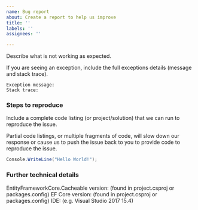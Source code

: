 ```yaml
---
name: Bug report
about: Create a report to help us improve
title: ''
labels: ''
assignees: ''

---
```


Describe what is not working as expected.

If you are seeing an exception, include the full exceptions details (message and stack trace).

```
Exception message:
Stack trace:
```

### Steps to reproduce
Include a complete code listing (or project/solution) that we can run to reproduce the issue.

Partial code listings, or multiple fragments of code, will slow down our response or cause us to push the issue back to you to provide code to reproduce the issue.

```c#
Console.WriteLine("Hello World!");
```

### Further technical details
EntityFrameworkCore.Cacheable version: (found in project.csproj or packages.config)
EF Core version: (found in project.csproj or packages.config)
IDE: (e.g. Visual Studio 2017 15.4)
